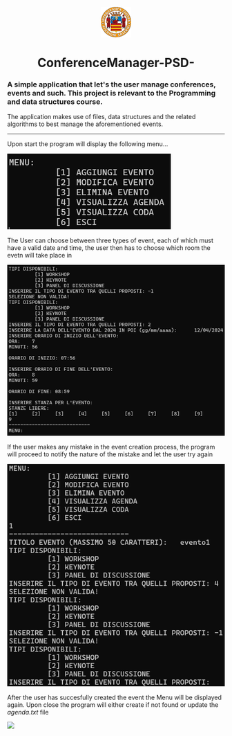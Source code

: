 <p align = "center"> <img src = "images/unisa.png" height = 70 wifth = 70></p>
<h1 align = "center">ConferenceManager-PSD-</h1>
<p align = "center"><h3>A simple application that let's the user manage conferences, events and such. This project is relevant to the Programming and data structures course.</h3></p>
<p>The application makes use of files, data structures and the related algorithms to best manage the aforementioned events. </p>

---

<p>Upon start the program will display the following menu...</p>
<img src = "images/menu.png">
<p>The User can choose between three types of event, each of which must have a valid date and time, the user then has to choose which room the evetn will take place in</p>
<img src = "images/eventCreation.png">
<p>If the user makes any mistake in the event creation process, the program will proceed to notify the nature of the mistake and let the user try again</p>
<img src = "images/errorEvidence.png">
<p>After the user has succesfully created the event the Menu will be displayed again. Upon close the program will either create if not found or update the <i>agenda.txt</i> file </p>
<img src = "images/full"

